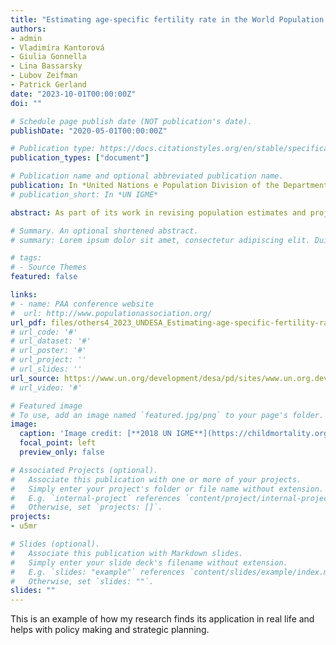 ```yaml
---
title: "Estimating age-specific fertility rate in the World Population Prospects: A Bayesian modelling approach"
authors:
- admin
- Vladimíra Kantorová
- Giulia Gonnella
- Lina Bassarsky
- Lubov Zeifman
- Patrick Gerland
date: "2023-10-01T00:00:00Z"
doi: ""

# Schedule page publish date (NOT publication's date).
publishDate: "2020-05-01T00:00:00Z"

# Publication type: https://docs.citationstyles.org/en/stable/specification.html#appendix-iii-types
publication_types: ["document"]

# Publication name and optional abbreviated publication name.
publication: In *United Nations e Population Division of the Department of Economic and Social Affairs*
# publication_short: In *UN IGME*

abstract: As part of its work in revising population estimates and projections for the biennial publication of *the World Population Prospects (WPP)*, the United Nations Population Division produces age-specific fertility estimates for all countries and areas of the world, starting from 1950 up to today. These estimates are based on data from several reference data sources, such as civil registration and vital statistics systems, sample registration systems, surveys, national estimates and population censuses, and calculated using standard demographic techniques and approaches. Available estimates are often affected by biases and inconsistencies that need to be examined and considered while producing the annual series of age-specific fertility estimates. This technical paper details the Bayesian hierarchical model (BHM) that the Population Division developed to estimate the levels and trends in age-specific fertility rates (ASFR) for all countries and areas since 1950. The model uses an extensive database of fertility data from various data sources maintained by the Population Division. The BHM allows sharing of information across countries and periods to inform annual estimates for the countries and periods with sparse, biased or non-available data. The information included in *World Population Prospects* is used widely by the United Nations system, academia and civil society, among others, including for monitoring several indicators of the Sustainable Development Goals. The age-specific fertility estimates from the *World Population Prospects* are used to monitor the global and regional trends of the Sustainable Development Goal 3.7.2 Adolescent birth rate (aged 10--14 years; aged 15--19 years) per 1,000 women in that age group. 

# Summary. An optional shortened abstract.
# summary: Lorem ipsum dolor sit amet, consectetur adipiscing elit. Duis posuere tellus ac convallis placerat. Proin tincidunt magna sed ex sollicitudin condimentum.

# tags:
# - Source Themes
featured: false

links:
# - name: PAA conference website
#  url: http://www.populationassociation.org/
url_pdf: files/others4_2023_UNDESA_Estimating-age-specific-fertility-rate-in-World-Population-Prospects.pdf
# url_code: '#'
# url_dataset: '#'
# url_poster: '#'
# url_project: ''
# url_slides: ''
url_source: https://www.un.org/development/desa/pd/sites/www.un.org.development.desa.pd/files/undesa_pd_2023_technical-paper_asfr.pdf
# url_video: '#'

# Featured image
# To use, add an image named `featured.jpg/png` to your page's folder. 
image:
  caption: 'Image credit: [**2018 UN IGME**](https://childmortality.org/)'
  focal_point: left
  preview_only: false

# Associated Projects (optional).
#   Associate this publication with one or more of your projects.
#   Simply enter your project's folder or file name without extension.
#   E.g. `internal-project` references `content/project/internal-project/index.md`.
#   Otherwise, set `projects: []`.
projects:
- u5mr

# Slides (optional).
#   Associate this publication with Markdown slides.
#   Simply enter your slide deck's filename without extension.
#   E.g. `slides: "example"` references `content/slides/example/index.md`.
#   Otherwise, set `slides: ""`.
slides: ""
---
```


This is an example of how my research finds its application in real life and helps with policy making and strategic planning.
